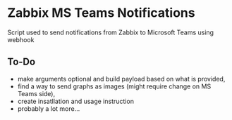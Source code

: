 # Zabbix MS Teams Notifications

Script used to send notifications from Zabbix to Microsoft Teams using webhook

## To-Do
* make arguments optional and build payload based on what is provided,
* find a way to send graphs as images (might require change on MS Teams side),
* create insatllation and usage instruction
* probably a lot more...
